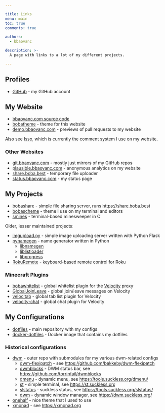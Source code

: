 ```yaml
---

title: Links
menu: main
toc: true
comments: true

authors:
  - bbaovanc

description: >-
  A page with links to a lot of my different projects.

---
```


## Profiles

- [GitHub](https://github.com/BBaoVanC/) - my GitHub account

## My Website

- [bbaovanc.com source code](https://github.com/BBaoVanC/bbaovanc.com)
- [bobatheme](https://github.com/BBaoVanC/bobatheme) - theme for this website
- [demo.bbaovanc.com](https://demo.bbaovanc.com) - previews of pull requests to my website

Also see [Isso](https://github.com/posativ/isso), which is currently the comment
system I use on my website.

### Other Websites

- [git.bbaovanc.com](https://git.bbaovanc.com) - mostly just mirrors of my GitHub repos
- [plausible.bbaovanc.com](https://plausible.bbaovanc.com/bbaovanc.com) -
  anonymous analytics on my website
- [share.boba.best](https://share.boba.best) - temporary file uploader
- [status.bbaovanc.com](https://status.bbaovanc.com) - my status page

## My Projects

- [bobashare](https://github.com/BBaoVanC/bobashare) - simple file sharing
  server, runs https://share.boba.best
- [bobascheme](https://github.com/BBaoVanC/bobascheme) - theme I use on my
  terminal and editors
- [smines](https://github.com/BBaoVanC/smines) - terminal-based minesweeper in C

Older, lesser maintained projects:

- [imgupload.py](https://github.com/imgupload-py/imgupload.py) - simple image
  uploading server written with Python Flask
- [pynamegen](https://github.com/BBaoVanC/pynamegen) - name generator
  written in Python
  - [libnamegen](https://github.com/BBaoVanC/libnamegen)
  - [liblistloader](https://github.com/BBaoVanC/liblistloader)
  - [libprogress](https://github.com/BBaoVanC/libprogress)
- [RokuRemote](https://github.com/BBaoVanC/RokuRemote) - keyboard-based remote
  control for Roku

### Minecraft Plugins

- [bobawhitelist](https://github.com/BBaoVanC/bobawhitelist) - global whitelist
  plugin for the [Velocity](https://github.com/PaperMC/Velocity) proxy
- [GlobalJoinLeave](https://github.com/bobacraft/GlobalJoinLeave) - global
  join/leave messages on Velocity
- [velocitab](https://github.com/BBaoVanC/velocitab) - global tab list plugin
  for Velocity
- [velocity-chat](https://github.com/BBaoVanC/velocity-chat) - global chat
  plugin for Velocity

## My Configurations

- [dotfiles](https://github.com/BBaoVanC/dotfiles) - main repository with my
  configs
- [docker-dotfiles](https://github.com/BBaoVanC/docker-dotfiles) - Docker image
  that contains my dotfiles

### Historical configurations

- [dwm](https://github.com/BBaoVanC/.dwm) - outer repo with submodules for my
  various dwm-related configs
  - [dwm-flexipatch](https://github.com/BBaoVanC/dwm-flexipatch) - see
    https://github.com/bakkeby/dwm-flexipatch
  - [dwmblocks](https://github.com/BBaoVanC/dwmblocks) - DWM status bar, see
    https://github.com/torrinfail/dwmblocks
  - [dmenu](https://github.com/BBaoVanC/dmenu) - dynamic menu, see
    https://tools.suckless.org/dmenu/
  - [st](https://github.com/BBaoVanC/st) - simple terminal, see
    https://st.suckless.org
  - [slstatus](https://github.com/BBaoVanC/slstatus) - suckless status, see
    https://tools.suckless.org/slstatus/
  - [dwm](https://github.com/BBaoVanC/dwm) - dynamic window manager, see
    https://dwm.suckless.org/
- [onehalf](https://github.com/BBaoVanC/onehalf) - nice theme that I used to use
- [xmonad](https://github.com/BBaoVanC/.xmonad) - see https://xmonad.org
